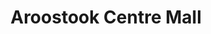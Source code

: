 ---
title: "Aroostook Centre Mall"
url: /presque-isle/aroostook-centre-mall/
shop: Einkaufszentrum
---